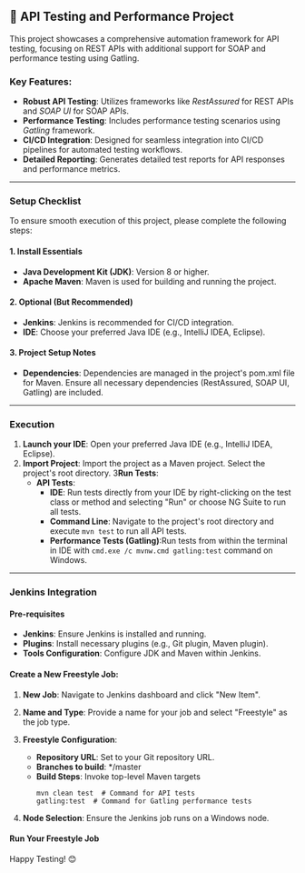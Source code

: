 ## 🤖 API Testing and Performance Project

This project showcases a comprehensive automation framework for API testing, focusing on REST APIs with additional support for SOAP and performance testing using Gatling.

### Key Features:
* **Robust API Testing**: Utilizes frameworks like _RestAssured_ for REST APIs and _SOAP UI_ for SOAP APIs.
* **Performance Testing**: Includes performance testing scenarios using _Gatling_ framework.
* **CI/CD Integration**: Designed for seamless integration into CI/CD pipelines for automated testing workflows.
* **Detailed Reporting**: Generates detailed test reports for API responses and performance metrics.

____
### Setup Checklist
To ensure smooth execution of this project, please complete the following steps:

#### 1. Install Essentials

* **Java Development Kit (JDK)**: Version 8 or higher.
* **Apache Maven**: Maven is used for building and running the project.

#### 2. Optional (But Recommended)

* **Jenkins**: Jenkins is recommended for CI/CD integration.
* **IDE**: Choose your preferred Java IDE (e.g., IntelliJ IDEA, Eclipse).

#### 3. Project Setup Notes
* **Dependencies**: Dependencies are managed in the project's pom.xml file for Maven. Ensure all necessary dependencies (RestAssured, SOAP UI, Gatling) are included.
____
### Execution
1. **Launch your IDE**: Open your preferred Java IDE (e.g., IntelliJ IDEA, Eclipse).
2. **Import Project**: Import the project as a Maven project. Select the project's root directory.
3**Run Tests**:
   * **API Tests**:
      * **IDE**: Run tests directly from your IDE by right-clicking on the test class or method and selecting "Run" or choose NG Suite to run all tests.
      * **Command Line**: Navigate to the project's root directory and execute `mvn test` to run all API tests.
      * **Performance Tests (Gatling)**:Run tests from within the terminal in IDE with `cmd.exe /c mvnw.cmd gatling:test` command on Windows.
____
### Jenkins Integration
#### Pre-requisites
* **Jenkins**: Ensure Jenkins is installed and running.
* **Plugins**: Install necessary plugins (e.g., Git plugin, Maven plugin).
* **Tools Configuration**: Configure JDK and Maven within Jenkins.

#### Create a New Freestyle Job:
1. **New Job**: Navigate to Jenkins dashboard and click "New Item".
2. **Name and Type**: Provide a name for your job and select "Freestyle" as the job type.
3. **Freestyle Configuration**:
   * **Repository URL**: Set to your Git repository URL.
   * **Branches to build**: */master
   * **Build Steps**: Invoke top-level Maven targets
     ```
     mvn clean test  # Command for API tests
     gatling:test  # Command for Gatling performance tests
     ```

4. **Node Selection**: Ensure the Jenkins job runs on a Windows node.

#### Run Your Freestyle Job

Happy Testing! 😊
